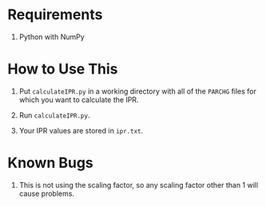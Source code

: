 # Requirements

1. Python with NumPy

# How to Use This

1. Put `calculateIPR.py` in a working directory with all of the `PARCHG` files for which you want to calculate the IPR.

1. Run `calculateIPR.py`.

1. Your IPR values are stored in `ipr.txt`.

# Known Bugs

1. This is not using the scaling factor, so any scaling factor other than 1 will cause problems.